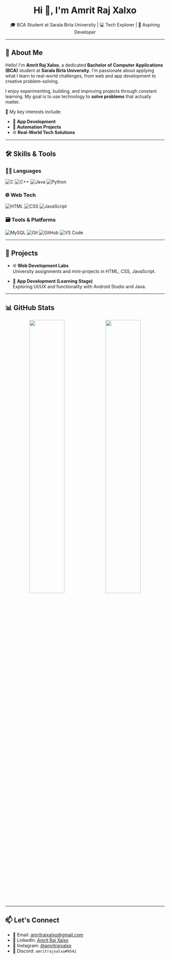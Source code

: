 <h1 align="center">Hi 👋, I'm Amrit Raj Xalxo</h1>
<p align="center">
🎓 BCA Student at Sarala Birla University | 💻 Tech Explorer | 🚀 Aspiring Developer
</p>

---

## 📌 About Me

Hello! I'm **Amrit Raj Xalxo**, a dedicated **Bachelor of Computer Applications (BCA)** student at **Sarala Birla University**. I’m passionate about applying what I learn to real-world challenges, from web and app development to creative problem-solving.

I enjoy experimenting, building, and improving projects through constant learning. My goal is to use technology to **solve problems** that actually matter.

🔧 My key interests include:
- 📱 **App Development**
- 🤖 **Automation Projects**
- 🌐 **Real-World Tech Solutions**

---

## 🛠️ Skills & Tools

### 👨‍💻 Languages
![C](https://img.shields.io/badge/-C-00599C?style=flat&logo=c)
![C++](https://img.shields.io/badge/-C++-00599C?style=flat&logo=c%2B%2B)
![Java](https://img.shields.io/badge/-Java-007396?style=flat&logo=java)
![Python](https://img.shields.io/badge/-Python-3776AB?style=flat&logo=python)

### 🌐 Web Tech
![HTML](https://img.shields.io/badge/-HTML5-E34F26?style=flat&logo=html5)
![CSS](https://img.shields.io/badge/-CSS3-1572B6?style=flat&logo=css3)
![JavaScript](https://img.shields.io/badge/-JavaScript-F7DF1E?style=flat&logo=javascript)

### 🗃️ Tools & Platforms
![MySQL](https://img.shields.io/badge/-MySQL-4479A1?style=flat&logo=mysql)
![Git](https://img.shields.io/badge/-Git-F05032?style=flat&logo=git)
![GitHub](https://img.shields.io/badge/-GitHub-181717?style=flat&logo=github)
![VS Code](https://img.shields.io/badge/-VSCode-007ACC?style=flat&logo=visual-studio-code)

---

## 🚧 Projects

- 🌐 **Web Development Labs**  
  University assignments and mini-projects in HTML, CSS, JavaScript.

- 📱 **App Development (Learning Stage)**  
  Exploring UI/UX and functionality with Android Studio and Java.

---

## 📊 GitHub Stats

<p align="center">
  <img src="https://github-readme-stats.vercel.app/api?username=AmritRajXalxo&show_icons=true&theme=tokyonight" width="47%" />
  <img src="https://github-readme-stats.vercel.app/api/top-langs/?username=AmritRajXalxo&layout=compact&theme=tokyonight" width="47%" />
</p>

---

## 📫 Let's Connect

- 📧 Email: [amritrajxalxo@gmail.com](mailto:amritrajxalxo@gmail.com)  
- 🔗 LinkedIn: [Amrit Raj Xalxo](https://www.linkedin.com/in/amrit-raj-xalxo)  
- 📸 Instagram: [@amritrajxalxo](https://www.instagram.com/amritrajxalxo)  
- 💬 Discord: `amritrajxalxo#9541`

